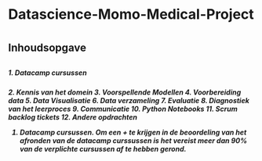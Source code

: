 # <h1> Datascience-Momo-Medical-Project <h1>


<h2>Inhoudsopgave<h2>

<h5>1. Datacamp cursussen<h5>
2. Kennis van het domein	
3. Voorspellende Modellen	
4. Voorbereiding data	
5. Data Visualisatie	
6. Data verzameling	
7. Evaluatie	
8. Diagnostiek van het leerproces	
9. Communicatie	
10. Python Notebooks	
11. Scrum backlog tickets	
12. Andere opdrachten


1. Datacamp cursussen.
Om een + te krijgen in de beoordeling van het afronden van de datacamp curssussen is het vereist meer dan 90% van de verplichte cursussen af te hebben gerond.
